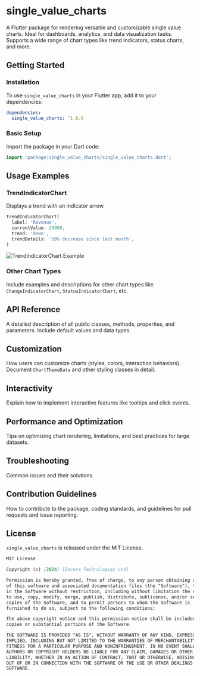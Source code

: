 # single_value_charts

A Flutter package for rendering versatile and customizable single value charts. Ideal for dashboards, analytics, and data visualization tasks. Supports a wide range of chart types like trend indicators, status charts, and more.

## Getting Started

### Installation

To use `single_value_charts` in your Flutter app, add it to your dependencies:

```yaml
dependencies:
  single_value_charts: ^1.0.0
```

### Basic Setup

Import the package in your Dart code:

```dart
import 'package:single_value_charts/single_value_charts.dart';
```

## Usage Examples

### TrendIndicatorChart

Displays a trend with an indicator arrow.

```dart
TrendIndicatorChart(
  label: 'Revenue',
  currentValue: 20000,
  trend: 'down',
  trendDetails: '10% decrease since last month',
)
```

![TrendIndicatorChart Example](path/to/trend_indicator_example.png)

### Other Chart Types

Include examples and descriptions for other chart types like `ChangeIndicatorChart`, `StatusIndicatorChart`, etc.

## API Reference

A detailed description of all public classes, methods, properties, and parameters. Include default values and data types.

## Customization

How users can customize charts (styles, colors, interaction behaviors). Document `ChartThemeData` and other styling classes in detail.

## Interactivity

Explain how to implement interactive features like tooltips and click events.

## Performance and Optimization

Tips on optimizing chart rendering, limitations, and best practices for large datasets.

## Troubleshooting

Common issues and their solutions.

## Contribution Guidelines

How to contribute to the package, coding standards, and guidelines for pull requests and issue reporting.

## License

`single_value_charts` is released under the MIT License.

```markdown
MIT License

Copyright (c) [2024] [Zavora Technologies Ltd]

Permission is hereby granted, free of charge, to any person obtaining a copy
of this software and associated documentation files (the "Software"), to deal
in the Software without restriction, including without limitation the rights
to use, copy, modify, merge, publish, distribute, sublicense, and/or sell
copies of the Software, and to permit persons to whom the Software is
furnished to do so, subject to the following conditions:

The above copyright notice and this permission notice shall be included in all
copies or substantial portions of the Software.

THE SOFTWARE IS PROVIDED "AS IS", WITHOUT WARRANTY OF ANY KIND, EXPRESS OR
IMPLIED, INCLUDING BUT NOT LIMITED TO THE WARRANTIES OF MERCHANTABILITY,
FITNESS FOR A PARTICULAR PURPOSE AND NONINFRINGEMENT. IN NO EVENT SHALL THE
AUTHORS OR COPYRIGHT HOLDERS BE LIABLE FOR ANY CLAIM, DAMAGES OR OTHER
LIABILITY, WHETHER IN AN ACTION OF CONTRACT, TORT OR OTHERWISE, ARISING FROM,
OUT OF OR IN CONNECTION WITH THE SOFTWARE OR THE USE OR OTHER DEALINGS IN THE
SOFTWARE.

